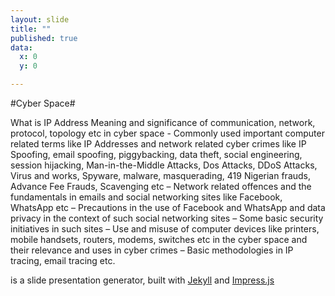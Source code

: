 ```yaml
---
layout: slide
title: ""
published: true
data:
  x: 0
  y: 0

---
```


#Cyber Space#

What is IP Address
Meaning and significance of communication, network, protocol, topology etc in cyber space -  Commonly used important computer related terms like IP Addresses and network related cyber crimes like  IP Spoofing, email spoofing, piggybacking, data theft, social engineering, session hijacking,  Man-in-the-Middle Attacks, Dos Attacks, DDoS Attacks, Virus and works, Spyware, malware, masquerading, 419 Nigerian frauds, Advance Fee Frauds, Scavenging etc – Network related offences and the fundamentals in emails and social networking sites like Facebook, WhatsApp etc – Precautions in the use of Facebook and WhatsApp and data privacy in the context of such social networking sites – Some basic security initiatives in such sites –  Use and misuse of computer devices like printers, mobile handsets, routers, modems, switches etc in the cyber space and their relevance and uses in cyber crimes – Basic methodologies in IP tracing, email tracing etc.

is a slide presentation generator, built with 
[Jekyll](https://github.com/mojombo/jekyll) and [Impress.js](http://bartaz.github.com/impress.js)
